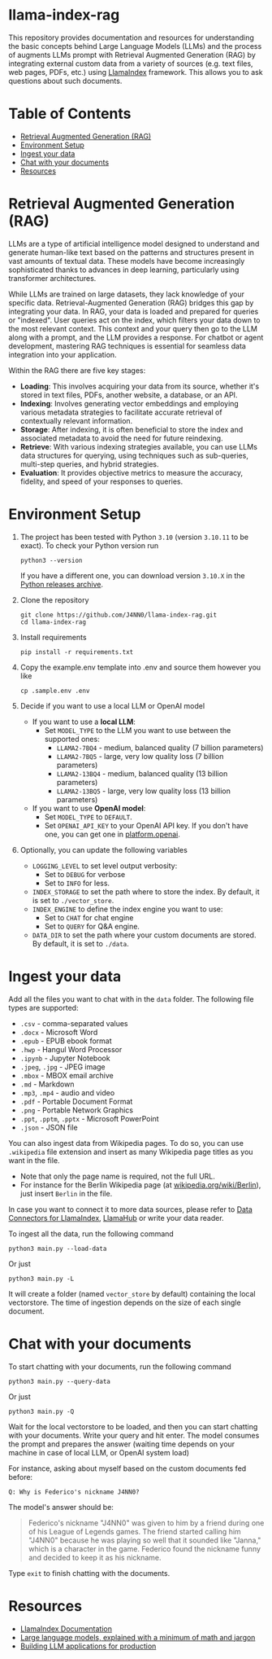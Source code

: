 # llama-index-rag

This repository provides documentation and resources for understanding the basic concepts behind Large Language Models (LLMs) and the process of augments LLMs prompt with Retrieval Augmented Generation (RAG) by integrating external custom data from a variety of sources (e.g. text files, web pages, PDFs, etc.) using [LlamaIndex](https://www.llamaindex.ai/) framework. This allows you to ask questions about such documents.

# Table of Contents

- [Retrieval Augmented Generation (RAG)](#retrieval-augmented-generation-rag)
- [Environment Setup](#environment-setup)
- [Ingest your data](#ingest-your-data)
- [Chat with your documents](#chat-with-your-documents)
- [Resources](#resources)

# Retrieval Augmented Generation (RAG)

LLMs are a type of artificial intelligence model designed to understand and generate human-like text based on the patterns and structures present in vast amounts of textual data. These models have become increasingly sophisticated thanks to advances in deep learning, particularly using transformer architectures.

While LLMs are trained on large datasets, they lack knowledge of your specific data. Retrieval-Augmented Generation (RAG) bridges this gap by integrating your data. In RAG, your data is loaded and prepared for queries or "indexed". User queries act on the index, which filters your data down to the most relevant context. This context and your query then go to the LLM along with a prompt, and the LLM provides a response. For chatbot or agent development, mastering RAG techniques is essential for seamless data integration into your application.

Within the RAG there are five key stages:
- **Loading**: This involves acquiring your data from its source, whether it's stored in text files, PDFs, another website, a database, or an API.
- **Indexing**: Involves generating vector embeddings and employing various metadata strategies to facilitate accurate retrieval of contextually relevant information.
- **Storage**: After indexing, it is often beneficial to store the index and associated metadata to avoid the need for future reindexing.
- **Retrieve**: With various indexing strategies available, you can use LLMs data structures for querying, using techniques such as sub-queries, multi-step queries, and hybrid strategies.
- **Evaluation**: It provides objective metrics to measure the accuracy, fidelity, and speed of your responses to queries.

# Environment Setup

1. The project has been tested with Python `3.10` (version `3.10.11` to be exact). To check your Python version run

       python3 --version

   If you have a different one, you can download version `3.10.X` in the [Python releases archive](https://www.python.org/downloads/). 

2. Clone the repository

       git clone https://github.com/J4NN0/llama-index-rag.git
       cd llama-index-rag

3. Install requirements

       pip install -r requirements.txt

4. Copy the example.env template into .env and source them however you like
       
       cp .sample.env .env

5. Decide if you want to use a local LLM or OpenAI model
   - If you want to use a **local LLM**:
     - Set `MODEL_TYPE` to the LLM you want to use between the supported ones:
       - `LLAMA2-7BQ4` - medium, balanced quality (7 billion parameters)
       - `LLAMA2-7BQ5` - large, very low quality loss (7 billion parameters)
       - `LLAMA2-13BQ4` - medium, balanced quality (13 billion parameters)
       - `LLAMA2-13BQ5` - large, very low quality loss (13 billion parameters)
   - If you want to use **OpenAI model**:
     - Set `MODEL_TYPE` to `DEFAULT`.
     - Set `OPENAI_API_KEY` to your OpenAI API key. If you don't have one, you can get one in [platform.openai](https://platform.openai.com/api-keys).

6. Optionally, you can update the following variables
   - `LOGGING_LEVEL` to set level output verbosity:
     - Set to `DEBUG` for verbose 
     - Set to `INFO` for less.
   - `INDEX_STORAGE` to set the path where to store the index. By default, it is set to `./vector_store`.
   - `INDEX_ENGINE` to define the index engine you want to use: 
     - Set to `CHAT` for chat engine
     - Set to `QUERY` for Q&A engine.
   - `DATA_DIR` to set the path where your custom documents are stored. By default, it is set to `./data`.

# Ingest your data

Add all the files you want to chat with in the `data` folder. The following file types are supported:
   - `.csv` - comma-separated values 
   - `.docx` - Microsoft Word 
   - `.epub` - EPUB ebook format 
   - `.hwp` - Hangul Word Processor 
   - `.ipynb` - Jupyter Notebook 
   - `.jpeg`, `.jpg` - JPEG image 
   - `.mbox` - MBOX email archive 
   - `.md` - Markdown 
   - `.mp3`, `.mp4` - audio and video 
   - `.pdf` - Portable Document Format 
   - `.png` - Portable Network Graphics 
   - `.ppt`, `.pptm`, `.pptx` - Microsoft PowerPoint
   - `.json` - JSON file

You can also ingest data from Wikipedia pages. To do so, you can use `.wikipedia` file extension and insert as many Wikipedia page titles as you want in the file.
   - Note that only the page name is required, not the full URL.
   - For instance for the Berlin Wikipedia page (at [wikipedia.org/wiki/Berlin](https://en.wikipedia.org/wiki/Berlin)), just insert `Berlin` in the file.

In case you want to connect it to more data sources, please refer to [Data Connectors for LlamaIndex](https://docs.llamaindex.ai/en/stable/api_reference/readers.html#classes), [LlamaHub](https://llamahub.ai/) or write your data reader.

To ingest all the data, run the following command

    python3 main.py --load-data

Or just

    python3 main.py -L

It will create a folder (named `vector_store` by default) containing the local vectorstore. The time of ingestion depends on the size of each single document.

# Chat with your documents

To start chatting with your documents, run the following command

    python3 main.py --query-data

Or just

    python3 main.py -Q

Wait for the local vectorstore to be loaded, and then you can start chatting with your documents. Write your query and hit enter. The model consumes the prompt and prepares the answer (waiting time depends on your machine in case of local LLM, or OpenAI system load)

For instance, asking about myself based on the custom documents fed before:

```
Q: Why is Federico's nickname J4NN0?
```

The model's answer should be:

> Federico's nickname "J4NN0" was given to him by a friend during one of his League of Legends games. The friend started calling him "J4NN0" because he was playing so well that it sounded like "Janna," which is a character in the game. Federico found the nickname funny and decided to keep it as his nickname.


Type `exit` to finish chatting with the documents.

# Resources

- [LlamaIndex Documentation](https://docs.llamaindex.ai/en/stable/index.html#)
- [Large language models, explained with a minimum of math and jargon](https://seantrott.substack.com/p/large-language-models-explained)
- [Building LLM applications for production](https://huyenchip.com/2023/04/11/llm-engineering.html)

